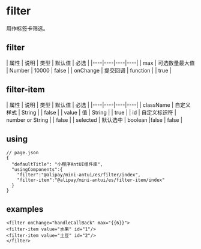 # filter 

用作标签卡筛选。

## filter

| 属性 | 说明 | 类型 | 默认值 | 必选 |
|----|----|----|----|
| max | 可选数量最大值 | Number | 10000 | false |
| onChange | 提交回调 | function | | true |

## filter-item

| 属性 | 说明 | 类型 | 默认值 | 必选 |
|----|----|----|----|
| className | 自定义样式 | String | | false |
| value | 值 | String | | true |
| id | 自定义标识符 | number or String | | false |
| selected | 默认选中 | boolean |false | false |

## using

```
// page.json
{
  "defaultTitle": "小程序AntUI组件库",
  "usingComponents":{
    "filter":"@alipay/mini-antui/es/filter/index",
    "filter-item":"@alipay/mini-antui/es/filter-item/index"
  }
}
```
## examples

```axml
<filter onChange="handleCallBack" max="{{6}}">
<filter-item value="水果" id="1"/>
<filter-item value="土豆" id="2"/>
</filter>
```




